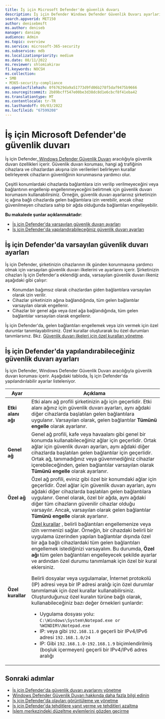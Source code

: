 ```yaml
---
title: İş için Microsoft Defender'de güvenlik duvarı
description: İş için Defender Windows Defender Güvenlik Duvarı ayarları hakkında bilgi edinin. Güvenlik duvarı, istenmeyen ağ trafiğinin şirket cihazlarınıza akmasını önlemeye yardımcı olabilir.
search.appverid: MET150
author: denisebmsft
ms.author: deniseb
manager: dansimp
audience: Admin
ms.topic: overview
ms.service: microsoft-365-security
ms.subservice: mdb
ms.localizationpriority: medium
ms.date: 08/11/2022
ms.reviewer: shlomiakirav
f1.keywords: NOCSH
ms.collection:
- SMB
- M365-security-compliance
ms.openlocfilehash: 0f67629da9a51773d9fd06b278f5daf9475b9666
ms.sourcegitcommit: 2b89bcff547e00be3d38dc8d1e6cbcf8f41eba42
ms.translationtype: MT
ms.contentlocale: tr-TR
ms.lasthandoff: 09/03/2022
ms.locfileid: "67599208"
---
```

# <a name="firewall-in-microsoft-defender-for-business"></a>İş için Microsoft Defender'de güvenlik duvarı

İş için Defender[, Windows Defender Güvenlik Duvarı](/windows/security/threat-protection/windows-firewall/windows-firewall-with-advanced-security) aracılığıyla güvenlik duvarı özellikleri içerir. Güvenlik duvarı koruması, hangi ağ trafiğinin cihazlara ve cihazlardan akışına izin verilenleri belirleyen kurallar belirleyerek cihazların güvenliğinin korunmasına yardımcı olur.

Çeşitli konumlardaki cihazlarda bağlantılara izin verilip verilmeyeceğini veya bağlantının engellenip engellenmeyeceğini belirtmek için güvenlik duvarı korumasını kullanabilirsiniz. Örneğin, güvenlik duvarı ayarlarınız şirketinizin iç ağına bağlı cihazlarda gelen bağlantılara izin verebilir, ancak cihaz güvenilmeyen cihazlara sahip bir ağda olduğunda bağlantıları engelleyebilir.

**Bu makalede şunlar açıklanmaktadır**:

- [İş için Defender'da varsayılan güvenlik duvarı ayarları](#default-firewall-settings-in-defender-for-business)
- [İş için Defender'da yapılandırabileceğiniz güvenlik duvarı ayarları](#firewall-settings-you-can-configure-in-defender-for-business)


## <a name="default-firewall-settings-in-defender-for-business"></a>İş için Defender'da varsayılan güvenlik duvarı ayarları

İş için Defender, şirketinizin cihazlarının ilk günden korunmasına yardımcı olmak için varsayılan güvenlik duvarı ilkelerini ve ayarlarını içerir. Şirketinizin cihazları İş için Defender'a eklendiği anda, varsayılan güvenlik duvarı ilkeniz aşağıdaki gibi çalışır:

- Konumdan bağımsız olarak cihazlardan giden bağlantılara varsayılan olarak izin verilir.
- Cihazlar şirketinizin ağına bağlandığında, tüm gelen bağlantılar varsayılan olarak engellenir.
- Cihazlar bir genel ağa veya özel ağa bağlandığında, tüm gelen bağlantılar varsayılan olarak engellenir.

İş için Defender'da, gelen bağlantıları engellemek veya izin vermek için özel durumlar tanımlayabilirsiniz. Özel kurallar oluşturarak bu özel durumları tanımlarsınız. Bkz. [Güvenlik duvarı ilkeleri için özel kuralları yönetme](mdb-custom-rules-firewall.md).

## <a name="firewall-settings-you-can-configure-in-defender-for-business"></a>İş için Defender'da yapılandırabileceğiniz güvenlik duvarı ayarları

İş için Defender, Windows Defender Güvenlik Duvarı aracılığıyla güvenlik duvarı koruması içerir. Aşağıdaki tabloda, İş için Defender'da yapılandırılabilir ayarlar listeleniyor.

| Ayar | Açıklama |
|--|--|
| **Etki alanı ağı** | Etki alanı ağ profili şirketinizin ağı için geçerlidir. Etki alanı ağınız için güvenlik duvarı ayarları, aynı ağdaki diğer cihazlarda başlatılan gelen bağlantılara uygulanır. Varsayılan olarak, gelen bağlantılar **Tümünü engelle** olarak ayarlanır.  |
| **Genel ağ** | Genel ağ profili, kafe veya havaalanı gibi genel bir konumda kullanabileceğiniz ağlar için geçerlidir. Ortak ağlar için güvenlik duvarı ayarları, aynı ağdaki diğer cihazlarda başlatılan gelen bağlantılar için geçerlidir. Ortak ağ, tanımadığınız veya güvenmediğiniz cihazlar içerebileceğinden, gelen bağlantılar varsayılan olarak **Tümünü engelle** olarak ayarlanır.  |
| **Özel ağ** | Özel ağ profili, eviniz gibi özel bir konumdaki ağlar için geçerlidir. Özel ağlar için güvenlik duvarı ayarları, aynı ağdaki diğer cihazlarda başlatılan gelen bağlantılara uygulanır. Genel olarak, özel bir ağda, aynı ağdaki diğer tüm cihazların güvenilir cihazlar olduğu varsayılır. Ancak, varsayılan olarak gelen bağlantılar **Tümünü engelle** olarak ayarlanır. |
| **Özel kurallar** | [Özel kurallar](mdb-custom-rules-firewall.md) , belirli bağlantıları engellemenize veya izin vermenizi sağlar. Örneğin, bir cihazdaki belirli bir uygulama üzerinden yapılan bağlantılar dışında özel bir ağa bağlı cihazlardaki tüm gelen bağlantıları engellemek istediğinizi varsayalım. Bu durumda, **Özel ağı** tüm gelen bağlantıları engelleyecek şekilde ayarlar ve ardından özel durumu tanımlamak için özel bir kural eklersiniz. <p>Belirli dosyalar veya uygulamalar, İnternet protokolü (IP) adresi veya bir IP adresi aralığı için özel durumlar tanımlamak için özel kurallar kullanabilirsiniz. Oluşturduğunuz özel kuralın türüne bağlı olarak, kullanabileceğiniz bazı değer örnekleri şunlardır:<ul><li>Uygulama dosyası yolu: `C:\Windows\System\Notepad.exe or %WINDIR%\Notepad.exe`</li><li>IP: veya gibi `192.168.11.0` geçerli bir IPv4/IPv6 adresi `192.168.1.0/24`</li><li>IP: Gibi `192.168.1.0-192.168.1.9` biçimlendirilmiş (boşluk içermeyen) geçerli bir IPv4/IPv6 adres aralığı</li></ul> |

## <a name="next-steps"></a>Sonraki adımlar

- [İş için Defender'da güvenlik duvarı ayarlarını yönetme](mdb-custom-rules-firewall.md)
- [Windows Defender Güvenlik Duvarı hakkında daha fazla bilgi edinin](/windows/security/threat-protection/windows-firewall/windows-firewall-with-advanced-security)
- [İş için Defender'da olayları görüntüleme ve yönetme](mdb-view-manage-incidents.md)
- [İş için Defender'da tehditlere yanıt verme ve tehditleri azaltma](mdb-respond-mitigate-threats.md)
- [İşlem merkezindeki düzeltme eylemlerini gözden geçirme](mdb-review-remediation-actions.md)